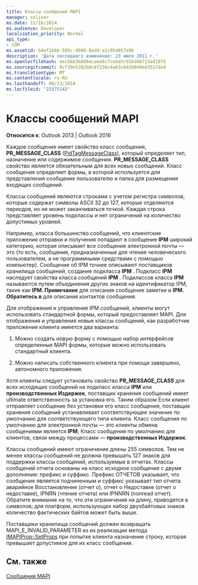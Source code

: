 ```yaml
---
title: Классы сообщений MAPI
manager: soliver
ms.date: 11/16/2014
ms.audience: Developer
localization_priority: Normal
api_type:
- COM
ms.assetid: 64ef2bbb-585c-4908-8ad4-a1c954057e9b
description: 'Дата последнего изменения: 23 июля 2011 г.'
ms.openlocfilehash: eecbbb3b806ecaee6c7ceba5c92bd4b713ad1075
ms.sourcegitcommit: 0cf39e5382b8c6f236c8a63c6036849ed3527ded
ms.translationtype: MT
ms.contentlocale: ru-RU
ms.lasthandoff: 08/23/2018
ms.locfileid: "22575142"
---
```

# <a name="mapi-message-classes"></a>Классы сообщений MAPI

  
  
**Относится к**: Outlook 2013 | Outlook 2016 
  
Каждое сообщение имеет свойство класс сообщения, **PR_MESSAGE_CLASS** ([PidTagMessageClass](pidtagmessageclass-canonical-property.md)), который определяет тип, назначение или содержимое сообщения. **PR_MESSAGE_CLASS** свойство является обязательным для всех новых сообщений. Класс сообщения определяет формы, в которой используется для представления сообщение пользователю и папка для размещения входящих сообщений. 
  
Классы сообщений являются строками с учетом регистра символов, которые содержат символы ASCII 32 до 127, которые отделяются периодов, но не может заканчиваться точкой. Каждая строка представляет уровень подклассы и нет ограничений на количество допустимых уровней. 
  
Например, класса большинство сообщений, что клиентские приложения отправки и получения попадают в сообщение **IPM** широкий категорию, которая описывает все сообщения электронной почты — это (то есть, сообщения, предназначенные для чтения человеческого пользователем, а не программными средствами с помощью компьютер). Сообщение об IPM точнее описывают поставщиков хранилища сообщений, создание подкласса **IPM** . Подкласс **IPM** наследует свойства класса сообщений **IPM** . Подклассов класса **IPM** называются путем объединения других знаков на идентификатор IPM, такие как **IPM. Примечание** для описания сообщение заметки и **IPM. Обратитесь в** для описания контактов сообщения. 
  
Для отображения и управления IPM сообщений, клиенты могут использовать стандартной формы, который предоставляет MAPI. Для отображения и управления новые классы сообщений, как разработчик приложения клиента имеется два варианта:
  
1. Можно создать новую форму с помощью набор интерфейсов определенные MAPI формы, которые можно использовать стандартный клиента.
    
2. Можно написать собственного клиента при помощи завершено, автономного приложения. 
    
Хотя клиенты следует установить свойство **PR_MESSAGE_CLASS** для всех исходящих сообщений на подкласс класса **IPM** или **производственных Издержек**, поставщик хранения сообщений имеет ultimate ответственность за установка его. Таким образом Если клиент отправляет сообщение без установки его класс сообщения, поставщик хранения сообщений устанавливает соответствующее значение по умолчанию для соответствующего типа клиента. Класс сообщения по умолчанию для электронной почты — это клиенты обмена сообщениями является **IPM**; Класс сообщения по умолчанию для клиентов, связи между процессами — **производственных Издержек**. 
  
Классы сообщений имеют ограничение длины 255 символов. Тем не менее классы сообщений не должна превышать 127 знаков для поддержки классы сообщений, используемые в отчетах. Классы сообщений отчета основаны на класс исходное сообщение с двумя дополнения: префикс и суффикс. Префикс ОТЧЕТОВ указывает, что сообщение является подчиненным и суффикс указывает тип отчета: аварийное Восстановление (отчет о), отчет о Недоставке (отчет о недоставке), IPNRN (чтение отчета) или IPNNRN (nonread отчет). Обратите внимание на то, что эти ограничения на длину, приводятся в символов; для платформ, использующих набор двухбайтовых знаков количество фактических байтов может быть выше. 
  
Поставщики хранилища сообщений должен возвращать MAPI_E_INVALID_PARAMETER из их реализации метода [IMAPIProp::SetProps](imapiprop-setprops.md) при попытке клиента назначение строку, которая превышает допустимое для их класс сообщения. 
  
## <a name="see-also"></a>См. также



[Сообщения MAPI](mapi-messages.md)

